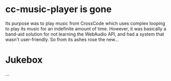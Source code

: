 # cc-music-player is gone
Its purpose was to play music from CrossCode which uses complex looping to play its music for an indefinite amount of time. However, it was basically a band-aid solution for not learning the WebAudio API, and had a system that wasn't user-friendly. So from its ashes rose the new...

# Jukebox
...